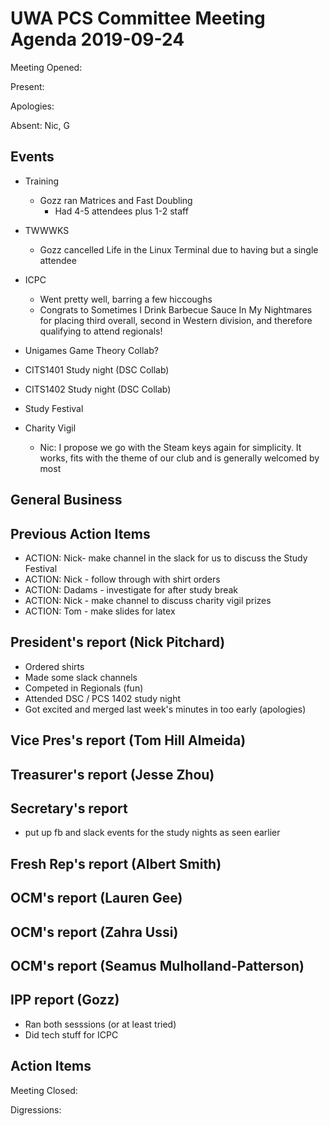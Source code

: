 # UWA PCS Committee Meeting Agenda 2019-09-24

Meeting Opened:

Present: 

Apologies:

Absent: Nic, G 

## Events

- Training
  - Gozz ran Matrices and Fast Doubling
    - Had 4-5 attendees plus 1-2 staff

- TWWWKS
  - Gozz cancelled Life in the Linux Terminal due to having but a single attendee

- ICPC
  - Went pretty well, barring a few hiccoughs
  - Congrats to Sometimes I Drink Barbecue Sauce In My Nightmares for placing third overall, second in Western division, and therefore qualifying to attend regionals!

- Unigames Game Theory Collab?

- CITS1401 Study night (DSC Collab)
  
- CITS1402 Study night (DSC Collab)

- Study Festival

- Charity Vigil
  - Nic: I propose we go with the Steam keys again for simplicity. It works, fits with the theme of our club and is generally welcomed by most

## General Business

## Previous Action Items

- ACTION: Nick- make channel in the slack for us to discuss the Study Festival
- ACTION: Nick - follow through with shirt orders
- ACTION: Dadams - investigate for after study break
- ACTION: Nick - make channel to discuss charity vigil prizes
- ACTION: Tom - make slides for latex

## President's report (Nick Pitchard)
  - Ordered shirts
  - Made some slack channels
  - Competed in Regionals (fun)
  - Attended DSC / PCS 1402 study night 
  - Got excited and merged last week's minutes in too early (apologies)

## Vice Pres's report (Tom Hill Almeida)

## Treasurer's report (Jesse Zhou)

## Secretary's report
  - put up fb and slack events for the study nights as seen earlier

## Fresh Rep's report (Albert Smith)

## OCM's report (Lauren Gee)

## OCM's report (Zahra Ussi)

## OCM's report (Seamus Mulholland-Patterson)

## IPP report (Gozz)
- Ran both sesssions (or at least tried)
- Did tech stuff for ICPC

## Action Items

Meeting Closed:

Digressions:
